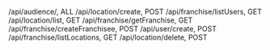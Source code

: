 /api/audience/, ALL
/api/location/create, POST
/api/franchise/listUsers, GET
/api/location/list, GET
/api/franchise/getFranchise, GET
/api/franchise/createFranchisee, POST
/api/user/create, POST
/api/franchise/listLocations, GET
/api/location/delete, POST